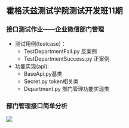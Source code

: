 ## 霍格沃兹测试学院测试开发班11期
### 接口测试作业——企业微信部门管理
- 测试用例(testcase)：
  - TestDepartmentFail.py 反案例
  - TestDepartmentSuccess.py 正案例
- 功能实现(api):
  - BaseApi.py基类
  - Secret.py token相关类
  - Department.py 部门管理功能实现类
### 部门管理接口简单分析
![](https://note.youdao.com/yws/api/personal/file/53586FAAB92A47E1BAF882ECF669D1A2?method=download&shareKey=2e1610b5d99b98f14a26cdc1866079d2)
